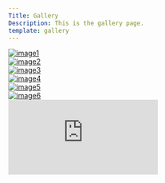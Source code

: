 ```yaml
---
Title: Gallery
Description: This is the gallery page.
template: gallery
---
```


<div class="gallery-box"> 

<a href="%base_url%/image/gallery/image_1.jpg" taget="_blank">
<picture>
    <source media="(min-width: 668px)" srcset="%base_url%/image/gallery/image_1.jpg?h=960&stretch">
    <img src="%base_url%/image/gallery/image_1.jpg?w=667&" alt="image1">
</picture>

</a>
</div>

<div class="gallery-box"> 

<a href="%base_url%/image/gallery/image_2.jpg" taget="_blank">

<picture>
    <source media="(min-width: 668px)" srcset="%base_url%/image/gallery/image_2.jpg?h=960&stretch">
    <img src="%base_url%/image/gallery/image_2.jpg?w=667&" alt="image2">
</picture>

</a>


</div>

<div class="gallery-box"> 

<a href="%base_url%/image/gallery/image_3.jpg" taget="_blank">

<picture>
    <source media="(min-width: 668px)" srcset="%base_url%/image/gallery/image_3.jpg?h=960&stretch">
    <img src="%base_url%/image/gallery/image_3.jpg?w=667&" alt="image3">
</picture>

</a>

</div>

<div class="gallery-box"> 

<a href="%base_url%/image/gallery/image_4.jpg" taget="_blank">

<picture>
    <source media="(min-width: 668px)" srcset="%base_url%/image/gallery/image_4.jpg?h=960&stretch">
    <img src="%base_url%/image/gallery/image_4.jpg?w=667&stretch" alt="image4">
</picture>

</a>
</div>

<div class="gallery-box">

<a href="%base_url%/image/gallery/image_5.jpg" taget="_blank">

<picture>
    <source media="(min-width: 668px)" srcset="%base_url%/image/gallery/image_5.jpg?h=960&stretch">
    <img src="%base_url%/image/gallery/image_5.jpg?w=667&" alt="image5">
</picture>

</a>

</div>

<div class="gallery-box">

<a href="%base_url%/image/gallery/image_6.jpg" taget="_blank">

<picture>
    <source media="(min-width: 668px)" srcset="%base_url%/image/gallery/image_6.jpg">
    <img src="%base_url%/image/gallery/image_6.jpg?w=667&" alt="image6">
</picture>

</a>

</div>

<div class="gallery-video">
<iframe src="https://www.youtube.com/embed/vlVSJ0AvZe0?si=il_TftX8-ZAjCWBH" frameborder="0" allowfullscreen></iframe>
</div>